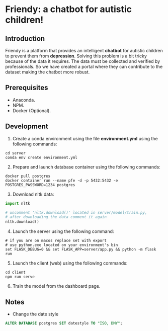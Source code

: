 # Friendy: a chatbot for autistic children!

## Introduction

Friendy is a platform that provides an intelligent **chatbot** for autistic children to prevent them from **depression**. Solving this problem is a bit tricky because of the data it requires. The data must be collected and verified by professionals. So we have created a portal where they can contribute to the dataset making the chatbot more robust.

## Prerequisites

* Anaconda.
* NPM.
* Docker (Optional).

## Development

1. Create a conda environment using the file **environment.yml** using the following commands:

```shell
cd server
conda env create environment.yml
```

2. Prepare and launch database container using the following commands:

```shell
docker pull postgres
docker container run --name pfe -d -p 5432:5432 -e POSTGRES_PASSWORD=1234 postgres
```

3. Download nltk data:

```python
import nltk

# uncomment 'nltk.download()' located in server/model/train.py, 
# after downloading the data comment it again
nltk.download()
```

4. Launch the server using the following command:

```shell
# if you are on macos replace set with export
# use python.exe located on your environment's bin
set FLASK_DEBUG=0 && set FLASK_APP=server/app.py && python -m flask run
```

5. Launch the client (web) using the following commands:

```shell
cd client
npm run serve
```

6. Train the model from the dashboard page.

## Notes

- Change the date style 
```sql
ALTER DATABASE postgres SET datestyle TO "ISO, DMY";
```

